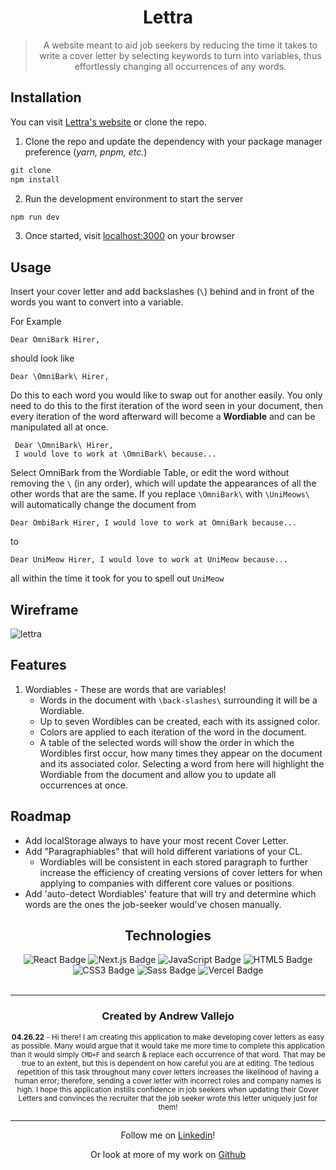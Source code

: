 



<div align='center'>

# Lettra

> A website meant to aid job seekers by reducing the time it takes to write a cover letter by selecting keywords to turn into variables,   thus effortlessly changing all occurrences of any words.

 </div>

## Installation

You can visit [Lettra's website](https:lettra.vercel.app) or clone the repo.

1. Clone the repo and update the dependency with your package manager preference (*yarn, pnpm, etc.*)

```jsx
git clone
npm install
```

2. Run the development environment to start the server

```jsx
npm run dev
```

3. Once started, visit [localhost:3000](http://localhost:3000) on your browser

## Usage

Insert your cover letter and add backslashes (`\`) behind and in front of the words you want to convert into a variable.

For Example

`Dear OmniBark Hirer,`

should look like

`Dear \OmniBark\ Hirer,`

Do this to each word you would like to swap out for another easily. You only need to do this to the first iteration of the word seen in your document, then every iteration of the word afterward will become a **Wordiable** and can be manipulated all at once.

```
 Dear \OmniBark\ Hirer,
 I would love to work at \OmniBark\ because...
```

Select OmniBark from the Wordiable Table, or edit the word without removing the `\` (in any order), which will update the appearances of all the other words that are the same. If you replace `\OmniBark\` with `\UniMeows\` will automatically change the document from 

`Dear OmbiBark Hirer, I would love to work at OmniBark because...`

to

`Dear UniMeow Hirer, I would love to work at UniMeow because...`
 
 all within the time it took for you to spell out `UniMeow`

## Wireframe

![lettra](https://user-images.githubusercontent.com/17935770/165384152-b341c29a-24f2-437a-8f36-b065a66c115a.png)

## Features

1. Wordiables - These are words that are variables!
    - Words in the document with `\back-slashes\` surrounding it will be a Wordiable.
    - Up to seven Wordibles can be created, each with its assigned color.
    - Colors are applied to each iteration of the word in the document.
    - A table of the selected words will show the order in which the Wordibles first occur, how many times they appear on the document and its associated color. Selecting a word from here will highlight the Wordiable from the document and allow you to update all occurrences at once.

## Roadmap

- Add localStorage always to have your most recent Cover Letter.
- Add "Paragraphiables" that will hold different variations of your CL.
  - Wordiables will be consistent in each stored paragraph to further increase the efficiency of creating versions of cover letters for when applying to companies with different core values or positions.
- Add 'auto-detect Wordiables' feature that will try and determine which words are the ones the job-seeker would've chosen manually.


<div align='center'>

## Technologies


<img src="https://img.shields.io/badge/React-61DAFB?logo=react&logoColor=000&style=flat-square" alt="React Badge">
 <img src="https://img.shields.io/badge/Next.js-000?logo=nextdotjs&logoColor=fff&style=flat-square" alt="Next.js Badge">
<img src="https://img.shields.io/badge/JavaScript-F7DF1E?logo=javascript&logoColor=000&style=flat-square" alt="JavaScript Badge">
<img src="https://img.shields.io/badge/HTML5-E34F26?logo=html5&logoColor=fff&style=flat-square" alt="HTML5 Badge">
<img src="https://img.shields.io/badge/CSS3-1572B6?logo=css3&logoColor=fff&style=flat-square" alt="CSS3 Badge">
<img src="https://img.shields.io/badge/Sass-C69?logo=sass&logoColor=fff&style=flat-square" alt="Sass Badge">
<img src='https://img.shields.io/badge/Vercel-000?logo=vercel&logoColor=fff&style=flat-square' alt='Vercel Badge'>

</div>

<br>

<div align="center">

---

### Created by **Andrew Vallejo**

<sub> **04.26.22** -
Hi there! I am creating this application to make developing cover letters as easy as possible. Many would argue that it would take me more time to complete this application than it would simply `CMD+F` and search & replace each occurrence of that word. That may be true to an extent, but this is dependent on how careful you are at editing. The tedious repetition of this task throughout many cover letters increases the likelihood of having a human error; therefore, sending a cover letter with incorrect roles and company names is high. I hope this application instills confidence in job seekers when updating their Cover Letters and convinces the recruiter that the job seeker wrote this letter uniquely just for them!
</sub>

---

Follow me on [Linkedin](https://www.linkedin.com/in/andrewvallejo/)!

Or look at more of my work on [Github](https://www.github.com/andrewvallejo)

</div>
